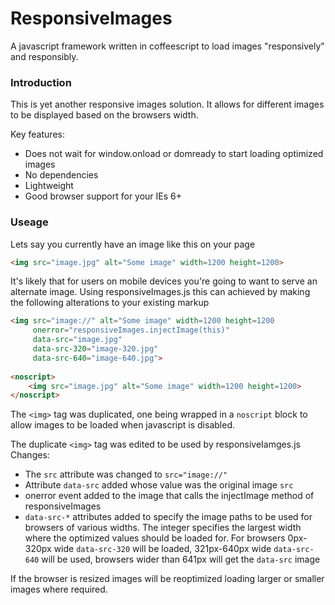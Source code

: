 ResponsiveImages
================

A javascript framework written in coffeescript to load images "responsively" and responsibly.

### Introduction

This is yet another responsive images solution. It allows for different images to be displayed based on the browsers width.

Key features:
* Does not wait for window.onload or domready to start loading optimized images
* No dependencies
* Lightweight 
* Good browser support for your IEs 6+

### Useage

Lets say you currently have an image like this on your page

```html
<img src="image.jpg" alt="Some image" width=1200 height=1200>
```

It's likely that for users on mobile devices you're going to want to serve an alternate image.
Using responsiveImages.js this can achieved by making the following alterations to your existing markup

```html
<img src="image://" alt="Some image" width=1200 height=1200
     onerror="responsiveImages.injectImage(this)"
     data-src="image.jpg"
     data-src-320="image-320.jpg"
     data-src-640="image-640.jpg">
     
<noscript>
    <img src="image.jpg" alt="Some image" width=1200 height=1200>
</noscript>
```

The ``<img>`` tag was duplicated, one being wrapped in a ``noscript`` block to allow images to be loaded when javascript is disabled.

The duplicate ``<img>`` tag was edited to be used by responsiveIamges.js
Changes:
* The ``src`` attribute was changed to ``src="image://"``
* Attribute ``data-src`` added whose value was the original image ``src``
* onerror event added to the image that calls the injectImage method of responsiveImages
* ``data-src-*`` attributes added to specify the image paths to be used for browsers of various widths. The integer specifies the largest width where the optimized values should be loaded for. For browsers 0px-320px wide ``data-src-320`` will be loaded, 321px-640px wide ``data-src-640`` will be used, browsers wider than 641px will get the ``data-src`` image

If the browser is resized images will be reoptimized loading larger or smaller images where required.

